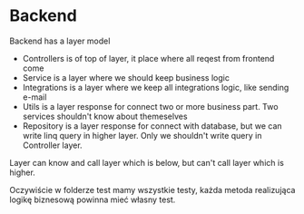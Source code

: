 # Backend
Backend has a layer model

* Controllers is of top of layer, it place where all reqest from frontend come
* Service is a layer where we should keep business logic 
* Integrations is a layer where we keep all integrations logic, like sending e-mail
* Utils is a layer response for connect two or more business part. Two services shouldn't know about themeselves
* Repository is a layer response for connect with database, but we can write linq query in higher layer. Only we shouldn't write query in Controller layer.

Layer can know and call layer which is below, but can't call layer which is higher.

Oczywiście w folderze test mamy wszystkie testy, każda metoda realizująca logikę biznesową powinna mieć własny test.




